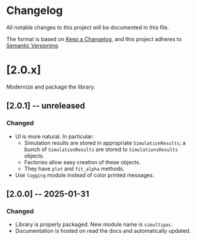 # Changelog

All notable changes to this project will be documented in this file.

The format is based on [Keep a Changelog](https://keepachangelog.com/en/1.1.0/),
and this project adheres to [Semantic Versioning](https://semver.org/spec/v2.0.0.html).

# [2.0.x]

Modernize and package the library.

## [2.0.1] -- unreleased

### Changed

- UI is more natural. In particular:
    - Simulation results are stored in appropriate `SimulationResults`; a bunch of `SimulationResults` are stored to `SimulationsResults` objects.
    - Factories allow easy creation of these objects.
    - They have `plot` and `fit_alpha` methods.
- Use `logging` module instead of color printed messages.

## [2.0.0] -- 2025-01-31

### Changed

- Library is properly packaged. New module name is `simultipac`.
- Documentation is hosted on read the docs and automatically updated.

<!-- ## [0.0.0] 1312-01-01 -->
<!---->
<!-- ### Added -->
<!---->
<!-- ### Changed -->
<!---->
<!-- ### Deprecated -->
<!---->
<!-- ### Removed -->
<!---->
<!-- ### Fixed -->
<!---->
<!-- ### Security -->
